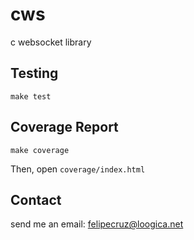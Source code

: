 cws
===

c websocket library

Testing
-------

`make test`

Coverage Report
---------------

`make coverage`

Then, open `coverage/index.html`

Contact
-------
send me an email: felipecruz@loogica.net
